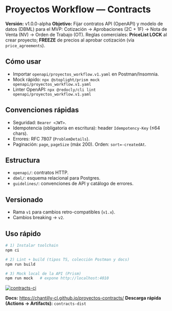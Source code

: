 # Proyectos Workflow — Contracts

**Versión:** v1.0.0-alpha
**Objetivo:** Fijar contratos API (OpenAPI) y modelo de datos (DBML) para el MVP:
Cotización → Aprobaciones (2C + 1F) → Nota de Venta (NV) → Orden de Trabajo (OT).
Reglas comerciales: **PriceList LOCK** al crear proyecto; **FREEZE** de precios al aprobar cotización (vía `price_agreements`).

## Cómo usar
- Importar `openapi/proyectos_workflow.v1.yaml` en Postman/Insomnia.
- Mock rápido: `npx @stoplight/prism mock openapi/proyectos_workflow.v1.yaml`
- Linter OpenAPI: `npx @redocly/cli lint openapi/proyectos_workflow.v1.yaml`

## Convenciones rápidas
- Seguridad: `Bearer <JWT>`.
- Idempotencia (obligatoria en escritura): header `Idempotency-Key` (≤64 chars).
- Errores: RFC 7807 (`ProblemDetails`).
- Paginación: `page`, `pageSize` (máx 200). Orden: `sort=-createdAt`.

## Estructura
- `openapi/`: contratos HTTP.
- `dbml/`: esquema relacional para Postgres.
- `guidelines/`: convenciones de API y catálogo de errores.

## Versionado
- Rama `v1` para cambios retro-compatibles (`v1.x`).
- Cambios breaking → `v2`.

## Uso rápido
```bash
# 1) Instalar toolchain
npm ci

# 2) Lint + build (tipos TS, colección Postman y docs)
npm run build

# 3) Mock local de la API (Prism)
npm run mock   # expone http://localhost:4010
```

[![contracts-ci](https://github.com/chantilly-cl/proyectos-contracts/actions/workflows/contracts-ci.yml/badge.svg)](https://github.com/chantilly-cl/proyectos-contracts/actions/workflows/contracts-ci.yml)

**Docs:** https://chantilly-cl.github.io/proyectos-contracts/
**Descarga rápida (Actions → Artifacts):** `contracts-dist`
